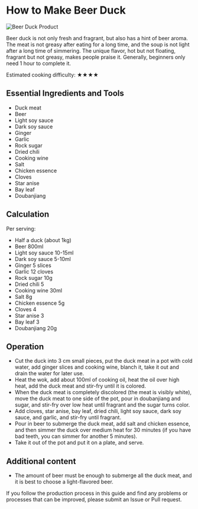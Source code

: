 # How to Make Beer Duck

![Beer Duck Product](啤酒鸭.jpg)

Beer duck is not only fresh and fragrant, but also has a hint of beer aroma. The meat is not greasy after eating for a long time, and the soup is not light after a long time of simmering. The unique flavor, hot but not floating, fragrant but not greasy, makes people praise it. Generally, beginners only need 1 hour to complete it.

Estimated cooking difficulty: ★★★★

## Essential Ingredients and Tools

- Duck meat
- Beer
- Light soy sauce
- Dark soy sauce
- Ginger
- Garlic
- Rock sugar
- Dried chili
- Cooking wine
- Salt
- Chicken essence
- Cloves
- Star anise
- Bay leaf
- Doubanjiang

## Calculation

Per serving:

- Half a duck (about 1kg)
- Beer 800ml
- Light soy sauce 10-15ml
- Dark soy sauce 5-10ml
- Ginger 5 slices
- Garlic 12 cloves
- Rock sugar 10g
- Dried chili 5
- Cooking wine 30ml
- Salt 8g
- Chicken essence 5g
- Cloves 4
- Star anise 3
- Bay leaf 3
- Doubanjiang 20g

## Operation

- Cut the duck into 3 cm small pieces, put the duck meat in a pot with cold water, add ginger slices and cooking wine, blanch it, take it out and drain the water for later use.
- Heat the wok, add about 100ml of cooking oil, heat the oil over high heat, add the duck meat and stir-fry until it is colored.
- When the duck meat is completely discolored (the meat is visibly white), move the duck meat to one side of the pot, pour in doubanjiang and sugar, and stir-fry over low heat until fragrant and the sugar turns color.
- Add cloves, star anise, bay leaf, dried chili, light soy sauce, dark soy sauce, and garlic, and stir-fry until fragrant.
- Pour in beer to submerge the duck meat, add salt and chicken essence, and then simmer the duck over medium heat for 30 minutes (if you have bad teeth, you can simmer for another 5 minutes).
- Take it out of the pot and put it on a plate, and serve.

## Additional content

- The amount of beer must be enough to submerge all the duck meat, and it is best to choose a light-flavored beer.

If you follow the production process in this guide and find any problems or processes that can be improved, please submit an Issue or Pull request.
